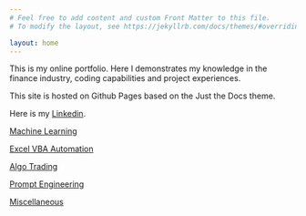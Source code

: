 ```yaml
---
# Feel free to add content and custom Front Matter to this file.
# To modify the layout, see https://jekyllrb.com/docs/themes/#overriding-theme-defaults

layout: home
---
```

This is my online portfolio. Here I demonstrates my knowledge in the finance industry, coding capabilities and project experiences.

This site is hosted on Github Pages based on the Just the Docs theme.

Here is my [Linkedin](https://hk.linkedin.com/in/rowan-l-67908654?trk=public_profile_browsemap_profile-result-card_result-card_full-click).


[Machine Learning](/machine_learning/)

[Excel VBA Automation](/excel_vba_automation/)

[Algo Trading](/algo_trading/)

[Prompt Engineering](/prompt_engineering/)

[Miscellaneous](/miscellaneous)
